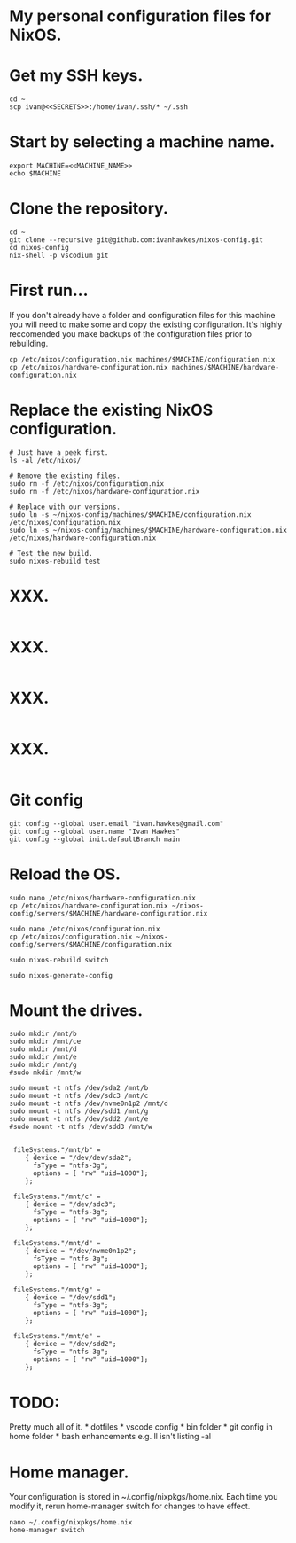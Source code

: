 # My personal configuration files for NixOS.

# Get my SSH keys.

```
cd ~
scp ivan@<<SECRETS>>:/home/ivan/.ssh/* ~/.ssh
```

# Start by selecting a machine name.

```
export MACHINE=<<MACHINE_NAME>>
echo $MACHINE
```

# Clone the repository.

```
cd ~
git clone --recursive git@github.com:ivanhawkes/nixos-config.git
cd nixos-config
nix-shell -p vscodium git
```

# First run...

If you don't already have a folder and configuration files for this machine you will need to make some and copy the existing configuration. It's highly reccomended you make backups of the configuration files prior to rebuilding.

```
cp /etc/nixos/configuration.nix machines/$MACHINE/configuration.nix
cp /etc/nixos/hardware-configuration.nix machines/$MACHINE/hardware-configuration.nix
```

# Replace the existing NixOS configuration.

```
# Just have a peek first.
ls -al /etc/nixos/

# Remove the existing files.
sudo rm -f /etc/nixos/configuration.nix
sudo rm -f /etc/nixos/hardware-configuration.nix

# Replace with our versions.
sudo ln -s ~/nixos-config/machines/$MACHINE/configuration.nix /etc/nixos/configuration.nix
sudo ln -s ~/nixos-config/machines/$MACHINE/hardware-configuration.nix /etc/nixos/hardware-configuration.nix

# Test the new build.
sudo nixos-rebuild test
```

# XXX.

```
```


# XXX.

```
```


# XXX.

```
```


# XXX.

```
```


# Git config

```
git config --global user.email "ivan.hawkes@gmail.com"
git config --global user.name "Ivan Hawkes"
git config --global init.defaultBranch main
```

# Reload the OS.
```
sudo nano /etc/nixos/hardware-configuration.nix
cp /etc/nixos/hardware-configuration.nix ~/nixos-config/servers/$MACHINE/hardware-configuration.nix

sudo nano /etc/nixos/configuration.nix
cp /etc/nixos/configuration.nix ~/nixos-config/servers/$MACHINE/configuration.nix

sudo nixos-rebuild switch

sudo nixos-generate-config
```

# Mount the drives.
```
sudo mkdir /mnt/b
sudo mkdir /mnt/ce
sudo mkdir /mnt/d
sudo mkdir /mnt/e
sudo mkdir /mnt/g
#sudo mkdir /mnt/w

sudo mount -t ntfs /dev/sda2 /mnt/b
sudo mount -t ntfs /dev/sdc3 /mnt/c
sudo mount -t ntfs /dev/nvme0n1p2 /mnt/d
sudo mount -t ntfs /dev/sdd1 /mnt/g
sudo mount -t ntfs /dev/sdd2 /mnt/e
#sudo mount -t ntfs /dev/sdd3 /mnt/w


 fileSystems."/mnt/b" =
    { device = "/dev/dev/sda2";
      fsType = "ntfs-3g"; 
      options = [ "rw" "uid=1000"];
    };

 fileSystems."/mnt/c" =
    { device = "/dev/sdc3";
      fsType = "ntfs-3g"; 
      options = [ "rw" "uid=1000"];
    };

 fileSystems."/mnt/d" =
    { device = "/dev/nvme0n1p2";
      fsType = "ntfs-3g"; 
      options = [ "rw" "uid=1000"];
    };

 fileSystems."/mnt/g" =
    { device = "/dev/sdd1";
      fsType = "ntfs-3g"; 
      options = [ "rw" "uid=1000"];
    };

 fileSystems."/mnt/e" =
    { device = "/dev/sdd2";
      fsType = "ntfs-3g"; 
      options = [ "rw" "uid=1000"];
    };

```



# TODO:

Pretty much all of it.
	* dotfiles
	* vscode config
	* bin folder
	* git config in home folder
	* bash enhancements e.g. ll isn't listing -al



# Home manager.

Your configuration is stored in ~/.config/nixpkgs/home.nix. Each time you modify it, rerun home-manager switch for changes to have effect.

```
nano ~/.config/nixpkgs/home.nix
home-manager switch
```
